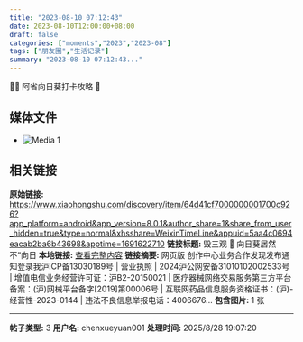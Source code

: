 ```yaml
---
title: "2023-08-10 07:12:43"
date: 2023-08-10T12:00:00+08:00
draft: false
categories: ["moments","2023","2023-08"]
tags: ["朋友圈","生活记录"]
summary: "2023-08-10 07:12:43..."
---
```


🌻🌻 阿省向日葵打卡攻略 🥰

## 媒体文件

- ![Media 1](/Moments/photos/2023-08-10/202308100712430.jpg)

## 相关链接

**原始链接:** https://www.xiaohongshu.com/discovery/item/64d41cf7000000001700c926?app_platform=android&app_version=8.0.1&author_share=1&share_from_user_hidden=true&type=normal&xhsshare=WeixinTimeLine&appuid=5aa4c0694eacab2ba6b43698&apptime=1691622710
**链接标题:** 毁三观 🌻 向日葵居然不“向日
**本地链接:** [查看完整内容](/link_content/2023/08/2023-08-10-2/link_content/)
**链接摘要:** 网页版 创作中心业务合作发现发布通知登录我沪ICP备13030189号  | 营业执照  | 2024沪公网安备31010102002533号  | 增值电信业务经营许可证：沪B2-20150021  | 医疗器械网络交易服务第三方平台备案：(沪)网械平台备字[2019]第00006号  | 互联网药品信息服务资格证书：(沪)-经营性-2023-0144  | 违法不良信息举报电话：4006676...
**包含图片:** 1 张

---

**帖子类型:** 3
**用户名:** chenxueyuan001
**处理时间:** 2025/8/28 19:07:20